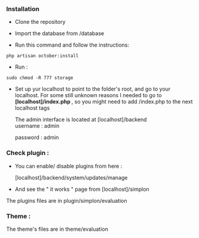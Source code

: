 
### Installation

- Clone the repository 

- Import the database from /database

- Run this command and follow the instructions:

```shell
php artisan october:install
```
- Run : 
```shell
sudo chmod -R 777 storage
```
- Set up yur localhost to point to the folder's root, and go to your localhost. For some still unknown reasons I needed to go to <b> [localhost]/index.php </b>, so you might need to add /index.php to the next localhost tags
  
  The  admin interface is located at [localhost]/backend 
  <br>
  username : admin 
  <br>
  
  password : admin 
  
  
### Check plugin : 
  
  
- You can enable/ disable plugins from here :  

   [localhost]/backend/system/updates/manage
   
- And see the " it works " page from [localhost]/simplon

The plugins files are in plugin/simplon/evaluation

### Theme : 

The theme's files are in theme/evaluation

